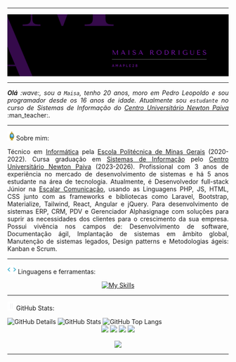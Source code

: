 <!--- Olá, esse é meu readme, fique à vontade para utilizá-lo como quiser! -->

-----

<div>
<img align="center" alt="Header" src="img/header.png"/>
</div>

-----

<div align="justify">
<i><b>Olá</b> :wave:, sou a <code>Maisa</code>, tenho 20 anos, moro em Pedro Leopoldo e sou programador desde os 16 anos de idade. Atualmente sou <code>estudante</code> no curso de Sistemas de Informação do <a href="https://newtonpaiva.br/" target="_blank">Centro Universitário Newton Paiva</a></i> :man_teacher:.<br />
</div>

-----

<img height="20" alt="GIF" src="img/soulgem.gif?raw=true"/>Sobre mim:

<div align="justify">
Técnico em <a href="https://polimig.com.br/tecnico-informatica/" target="_blank">Informática</a> pela <a href="https://polimig.com.br/" target="_blank">Escola Politécnica de Minas Gerais</a> (2020-2022). 
Cursa graduação em <a href="https://newtonpaiva.br/cursos/graduacao/sistemas-de-informacao/" target="_blank">Sistemas de Informação</a> pelo <a href="https://newtonpaiva.br/" target="_blank">Centro Universitário Newton Paiva</a> (2023-2026). 
Profissional com 3 anos de experiência no mercado de desenvolvimento de sistemas e há 5 anos estudante na área de tecnologia. 
Atualmente, é Desenvolvedor full-stack Júnior na <a href="https://escalarcomunicacao.com.br/" target="_blank">Escalar Comunicação</a>, 
usando as Linguagens PHP, JS, HTML, CSS junto com as frameworks e bibliotecas como Laravel, Bootstrap, Materialize, Tailwind, React, Angular e jQuery.
Para desenvolvimento de sistemas ERP, CRM, PDV e Gerenciador Alphasignage com soluções para suprir as necessidades dos clientes para o crescimento da sua empresa.
Possui vivência nos campos de: Desenvolvimento de software, Documentação ágil, Implantação de sistemas em âmbito global, Manutenção de sistemas legados, Design patterns e Metodologias ágeis: Kanban e Scrum.
</div>

-----


<div>

<img height="20" alt="GIF" src="img/skills.gif?raw=true"/>&nbsp;Linguagens e ferramentas:
<div align="center">

[![My Skills](https://skillicons.dev/icons?i=html,css,java,typescript,nodejs,laravel,php,c,mysql,cpp,python,js,jquery,react,angular,tailwind,vscode,github,codepen,bootstrap,figma,postman,pycharm,idea,eclipse,git&theme=dark)](https://github.com/tandpfun/skill-icons)


<!-- <code><a href="https://www.python.org/" target="_blank"><img width="32" height="32" src="img/python.png?raw=true"/></a></code>
&nbsp; 
<code><a href="https://www.open-std.org/jtc1/sc22/wg14/" target="_blank"><img width="32" height="32" src="img/c.png?raw=true"/></a></code>
&nbsp; 
<code><a href="https://isocpp.org/" target="_blank"><img width="32" height="32" src="img/cpp.svg"/></a></code>
&nbsp;  
<code><a href="https://www.java.com/pt-BR/" target="_blank"><img width="32" height="32" src="img/java.png"/></a></code>
&nbsp;  
<code><a href="https://www.w3schools.com/html/" target="_blank"><img width="32" height="32" src="img/html.svg"/></a></code>
&nbsp; 
<code><a href="https://www.w3schools.com/css/" target="_blank"><img width="32" height="32" src="img/css.svg"/></a></code>
&nbsp; 
<code><a href="https://www.w3schools.com/js/" target="_blank"><img width="32" height="32" src="img/js.png"/></a></code>
&nbsp; 
<code><a href="https://pt-br.reactjs.org/" target="_blank"><img width="32" height="32" src="img/react.png"/></a></code>
&nbsp;  
<code><a href="https://www.php.net/" target="_blank"><img width="32" height="32" src="img/php.png"/></a></code>
&nbsp; 
<code><a href="https://laravel.com/" target="_blank"><img width="32" height="32" src="img/laravel.png"/></a></code>
&nbsp;  
<code><a href="https://www.mysql.com/" target="_blank"><img width="32" height="32" src="img/mysql.png"/></a></code>
&nbsp;    
<code><a href="https://dbeaver.io/" target="_blank"><img width="32" height="32" src="img/dbeaver.png"/></a></code>
&nbsp; 
<code><a href="https://nodejs.org/en/" target="_blank"><img width="32" height="32" src="img/nodejs.png"/></a></code>
&nbsp;  
<code><a href="https://www.docker.com/" target="_blank"><img width="32" height="32" src="img/docker.png"/></a></code>
&nbsp; 
<code><a href="https://aws.amazon.com/pt/" target="_blank"><img width="32" height="32" src="img/aws.png"/></a></code>
&nbsp;  
<code><a href="https://www.postman.com/" target="_blank"><img width="32" height="32" src="img/postman.png"/></a></code>
&nbsp; 
<code><a href="https://insomnia.rest/" target="_blank"><img width="32" height="32" src="img/insomnia.png"/></a></code>
&nbsp;  
<code><a href="https://www.jetbrains.com/pt-br/pycharm/download/" target="_blank"><img width="32" height="32" src="img/pc.png"/></a></code>
&nbsp; 
<code><a href="https://www.eclipse.org/downloads/" target="_blank"><img width="32" height="32" src="img/eclipse.png"/></a></code>
&nbsp;  
<code><a href="https://code.visualstudio.com/" target="_blank"><img width="32" height="32" src="img/vs.png"/></a></code>
&nbsp; -->
</div>

-----

<img height="20" alt="GIF" src="img/graphic.gif?raw=true"/>GitHub Stats:

<div>
    <img alt="GitHub Details" width="420px" src="http://github-profile-summary-cards.vercel.app/api/cards/profile-details?username=amaple28&theme=github_dark"/>
    <!--- <img alt="GitHub Commits" width="200px" src="http://github-profile-summary-cards.vercel.app/api/cards/productive-time?username=amaple28&theme=github_dark"/> -->
    <img alt="GitHub Stats" width="200px" src="http://github-profile-summary-cards.vercel.app/api/cards/stats?username=amaple28&theme=github_dark"/>
    <img alt="GitHub Top Langs" width="200px" src="http://github-profile-summary-cards.vercel.app/api/cards/repos-per-language?username=amaple28&theme=github_dark"/>
</div> 
 

<div align="center"> 
<a href="https://www.linkedin.com/in/maisa-rodrigues-674a2a218/" target="_blank"><img alt"Linkedin" src="https://img.shields.io/badge/LinkedIn-0077B5?style=for-the-badge&logo=linkedin&logoColor=white"/></a>
<a href="mailto:islu.webdesign@gmail.com" target="_blank"><img alt"Gmail" src="https://img.shields.io/badge/Gmail-D14836?style=for-the-badge&logo=gmail&logoColor=white"/></a>
<a href="https://wa.me/5531999105993" target="_blank"><img alt"WhatsApp" src="https://img.shields.io/badge/WhatsApp-25D366?style=for-the-badge&logo=whatsapp&logoColor=white"/></a>
<a href="https://github.com/amaple28" target="_blank"><img alt"github" src="https://img.shields.io/badge/GitHub-100000?style=for-the-badge&logo=github&logoColor=white"/></a>
</div>

<p align="center">
<img align="center" src="https://komarev.com/ghpvc/?username=Amaple28&style=for-the-badge&label=Profile%20views&color=blueviolet"></img>
</p>

-----


<!-- <div> 
                                   
```text	
    

 █████╗  ███╗   ███╗  █████╗   █████╗  ██╗      ██████╗
██╔══██╗ ████╗ ████║ ██╔══██╗ ██   ██╗ ██║      ██╔═══╝
███████║ ██╔████╔██║ ███████║ ███████║ ██║      ██████╗
██╔══██║ ██║╚██╔╝██║ ██╔══██║ ██╔════╝ ██╚════╗ ██╔═══╝
██║  ██║ ██║ ╚═╝ ██║ ██║  ██║ ██║      ███████║ ██████╗
╚═╝  ╚═╝ ╚═╝     ╚═╝ ╚═╝  ╚═╝ ╚═╝      ╚══════╝ ╚═════╝
``` 
</div>  -->

  
<!--- Obrigada pela visita! -->
